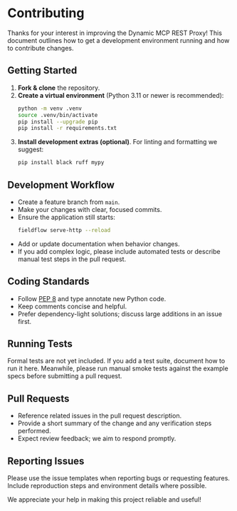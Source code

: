 # Contributing

Thanks for your interest in improving the Dynamic MCP REST Proxy! This document outlines how to get a development environment running and how to contribute changes.

## Getting Started

1. **Fork & clone** the repository.
2. **Create a virtual environment** (Python 3.11 or newer is recommended):
   ```bash
   python -m venv .venv
   source .venv/bin/activate
   pip install --upgrade pip
   pip install -r requirements.txt
   ```
3. **Install development extras (optional)**. For linting and formatting we suggest:
   ```bash
   pip install black ruff mypy
   ```

## Development Workflow

- Create a feature branch from `main`.
- Make your changes with clear, focused commits.
- Ensure the application still starts:
  ```bash
  fieldflow serve-http --reload
  ```
- Add or update documentation when behavior changes.
- If you add complex logic, please include automated tests or describe manual test steps in the pull request.

## Coding Standards

- Follow [PEP 8](https://peps.python.org/pep-0008/) and type annotate new Python code.
- Keep comments concise and helpful.
- Prefer dependency-light solutions; discuss large additions in an issue first.

## Running Tests

Formal tests are not yet included. If you add a test suite, document how to run it here. Meanwhile, please run manual smoke tests against the example specs before submitting a pull request.

## Pull Requests

- Reference related issues in the pull request description.
- Provide a short summary of the change and any verification steps performed.
- Expect review feedback; we aim to respond promptly.

## Reporting Issues

Please use the issue templates when reporting bugs or requesting features. Include reproduction steps and environment details where possible.

We appreciate your help in making this project reliable and useful!

